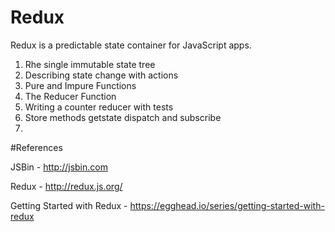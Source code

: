 # Redux
Redux is a predictable state container for JavaScript apps.

1) Rhe single immutable state tree
2) Describing state change with actions
3) Pure and Impure Functions
4) The Reducer Function
5) Writing a counter reducer with tests
6) Store methods getstate dispatch and subscribe
7) 


#References

JSBin - http://jsbin.com

Redux - http://redux.js.org/

Getting Started with Redux - https://egghead.io/series/getting-started-with-redux